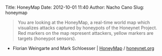 Title: HoneyMap
Date: 2012-10-01 11:40
Author: Nacho Cano
Slug: honeymap

> You are looking at the HoneyMap, a real-time world map which
> visualizes attacks captured by honeypots of the Honeynet Project. Red
> markers on the map represent attackers, yellow markers are targets
> (honeypot sensors).

- Florian Weingarte and Mark Schloesser | [HoneyMap][] / [honeynet.org][]

  [HoneyMap]: http://map.honeycloud.net/
    "HoneyMap"
  [honeynet.org]: http://www.honeynet.org/
    "HoneyMap"
